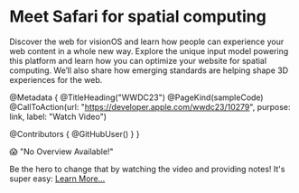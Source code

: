 # Meet Safari for spatial computing

Discover the web for visionOS and learn how people can experience your web content in a whole new way. Explore the unique input model powering this platform and learn how you can optimize your website for spatial computing. We’ll also share how emerging standards are helping shape 3D experiences for the web.

@Metadata {
   @TitleHeading("WWDC23")
   @PageKind(sampleCode)
   @CallToAction(url: "https://developer.apple.com/wwdc23/10279", purpose: link, label: "Watch Video")

   @Contributors {
      @GitHubUser(<replace this with your GitHub handle>)
   }
}

😱 "No Overview Available!"

Be the hero to change that by watching the video and providing notes! It's super easy:
 [Learn More…](https://wwdcnotes.github.io/WWDCNotes/documentation/wwdcnotes/contributing)

